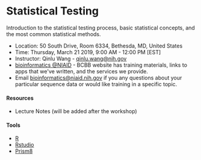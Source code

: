 # Statistical Testing

Introduction to the statistical testing process, basic statistical concepts, and the most common statistical methods.

- Location: 50 South Drive, Room 6334, Bethesda, MD, United States
- Time: Thursday, March 21 2019, 9:00 AM - 12:00 PM [EST]
- Instructor: Qinlu Wang - qinlu.wang@nih.gov
- [bioinformatics @NIAID](https://bioinformatics.niaid.nih.gov/) - BCBB website has training materials, links to apps that we've written, and the services we provide.
- Email bioinformatics@niaid.nih.gov if you any questions about your particular sequence data or would like training in a specific topic.  

#### Resources
- Lecture Notes (will be added after the workshop)

#### Tools
- [R](https://cran.cnr.berkeley.edu/)
- [Rstudio](https://www.rstudio.com/products/rstudio/download/)
- [Prism8](http://inside.niaid.nih.gov/topic/IT/support/software/Pages/prism.aspx)

  
